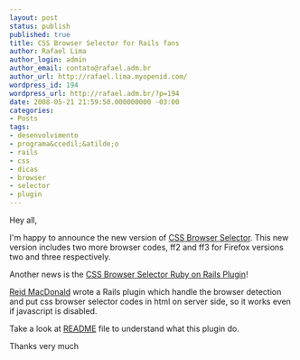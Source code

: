 ```yaml
---
layout: post
status: publish
published: true
title: CSS Browser Selector for Rails fans
author: Rafael Lima
author_login: admin
author_email: contato@rafael.adm.br
author_url: http://rafael.lima.myopenid.com/
wordpress_id: 194
wordpress_url: http://rafael.adm.br/?p=194
date: 2008-05-21 21:59:50.000000000 -03:00
categories:
- Posts
tags:
- desenvolvimento
- programa&ccedil;&atilde;o
- rails
- css
- dicas
- browser
- selector
- plugin
---
```

Hey all,

I'm happy to announce the new version of <a href="http://rafael.adm.br/css_browser_selector">CSS Browser Selector</a>. This new version includes two more browser codes, ff2 and ff3 for Firefox versions two and three respectively.

Another news is the <a href="http://latimes.rubyforge.org/svn/plugins/css_browser_selector/trunk">CSS Browser Selector Ruby on Rails Plugin</a>!

<a href="http://geminstallthat.wordpress.com/">Reid MacDonald</a> wrote a Rails plugin which handle the browser detection and put css browser selector codes in html on server side, so it works even if javascript is disabled.

Take a look at <a href="http://latimes.rubyforge.org/svn/plugins/css_browser_selector/trunk/README">README</a> file to understand what this plugin do.

Thanks very much
